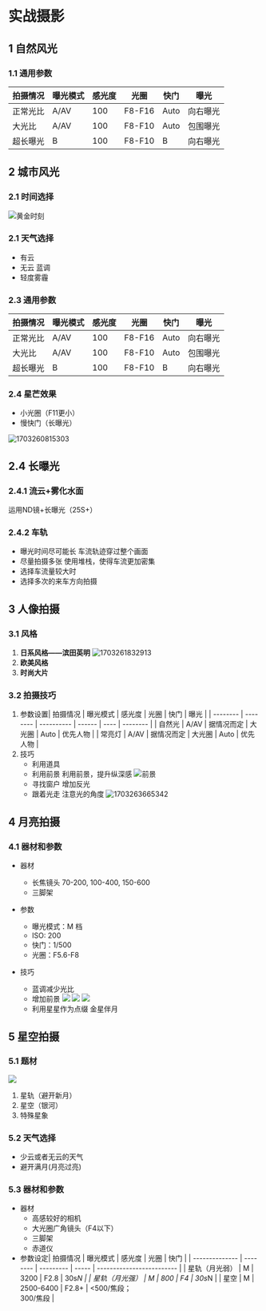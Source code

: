 # 实战摄影

## 1 自然风光

### 1.1 通用参数

| 拍摄情况 | 曝光模式 | 感光度 | 光圈   | 快门 | 曝光     |
| -------- | -------- | ------ | ------ | ---- | -------- |
| 正常光比 | A/AV     | 100    | F8-F16 | Auto | 向右曝光 |
| 大光比   | A/AV     | 100    | F8-F10 | Auto | 包围曝光 |
| 超长曝光 | B        | 100    | F8-F10 | B    | 向右曝光 |

## 2 城市风光

### 2.1 时间选择

![黄金时刻](images/风光摄影知识/1703260034348.png)

### 2.1 天气选择

- 有云
- 无云
  蓝调
- 轻度雾霾

### 2.3 通用参数

| 拍摄情况 | 曝光模式 | 感光度 | 光圈   | 快门 | 曝光     |
| -------- | -------- | ------ | ------ | ---- | -------- |
| 正常光比 | A/AV     | 100    | F8-F16 | Auto | 向右曝光 |
| 大光比   | A/AV     | 100    | F8-F10 | Auto | 包围曝光 |
| 超长曝光 | B        | 100    | F8-F10 | B    | 向右曝光 |

### 2.4 星芒效果

- 小光圈（F11更小）
- 慢快门（长曝光）

![1703260815303](images/风光摄影知识/1703260815303.png)

## 2.4 长曝光

### 2.4.1 流云+雾化水面

运用ND镜+长曝光（25S+）

### 2.4.2 车轨

- 曝光时间尽可能长
  车流轨迹穿过整个画面
- 尽量拍摄多张
  使用堆栈，使得车流更加密集
- 选择车流量较大时
- 选择多次的来车方向拍摄

## 3 人像拍摄

### 3.1 风格

1. **日系风格——滨田英明**
   ![1703261832913](images/风光摄影知识/1703261832913.png)
2. **欧美风格**
3. **时尚大片**

### 3.2 拍摄技巧

1. 参数设置| 拍摄情况 | 曝光模式 | 感光度     | 光圈   | 快门 | 曝光     |
   | -------- | -------- | ---------- | ------ | ---- | -------- |
   | 自然光   | A/AV     | 据情况而定 | 大光圈 | Auto | 优先人物 |
   | 常亮灯   | A/AV     | 据情况而定 | 大光圈 | Auto | 优先人物 |
2. 技巧
   - 利用道具
   - 利用前景
     利用前景，提升纵深感
     ![前景](images/风光摄影知识/1703263475355.png)
   - 寻找窗户
     增加反光
   - 跟着光走
     注意光的角度
     ![1703263665342](images/风光摄影知识/1703263665342.png)

## 4 月亮拍摄

### 4.1 器材和参数

- 器材

  - 长焦镜头
    70-200, 100-400, 150-600
  - 三脚架
- 参数

  - 曝光模式：M 档
  - ISO: 200
  - 快门：1/500
  - 光圈：F5.6-F8
- 技巧

  - 蓝调减少光比
  - 增加前景
    ![](images/2023-12-23-01-54-48.png)
    ![](images/2023-12-23-01-56-47.png)
    ![](images/2023-12-23-01-57-20.png)
  - 利用星星作为点缀
    金星伴月

## 5 星空拍摄

### 5.1 题材

![](images/2023-12-23-13-25-59.png)

1. 星轨（避开新月）
2. 星空（银河）
3. 特殊星象

### 5.2 天气选择

- 少云或者无云的天气
- 避开满月(月亮过亮)

### 5.3 器材和参数

- 器材
  - 高感较好的相机
  - 大光圈广角镜头（F4以下）
  - 三脚架
  - 赤道仪
- 参数设定| 拍摄情况       | 曝光模式 | 感光度    | 光圈  | 快门                      |
  | -------------- | -------- | --------- | ----- | ------------------------- |
  | 星轨（月光弱） | M        | 3200      | F2.8  | 30s*N                     |
  | 星轨（月光强） | M        | 800       | F4    | 30s*N                     |
  | 星空           | M        | 2500-6400 | F2.8+ | <500/焦段；<br />300/焦段 |
